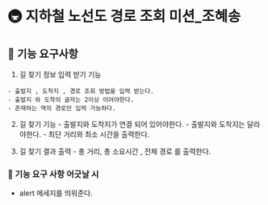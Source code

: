 # 🚇 지하철 노선도 경로 조회 미션_조혜송


## 🚀 기능 요구사항
  1. 길 찾기 정보 입력 받기 기능

    - 출발지 , 도착지 , 경로 조회 방법을 입력 받는다.
    - 출발지 와 도착의 글자는 2이상 이어야한다.
    - 존재하는 역의 경로만 입력 가능하다.

  2. 길 찾기 기능
    - 출발지와 도착지가 연결 되어 있어야한다.
    - 출발지와 도착지는 달라야한다.
    - 최단 거리와 최소 시간을 출력한다.

  3. 길 찾기 결과 출력
    - 총 거리, 총 소요시간 , 전체 경로 를 출력한다.

  
### 🚀 기능 요구 사항 어긋날 시
   - alert 메세지를 띄워준다.
